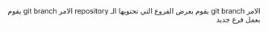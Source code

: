<div dir="rtl">
الامر
git branch
يقوم بعرض الفروع التي تحتويها الـ repository
الامر
git branch <branch name>
يقوم بعمل فرع جديد
</div>